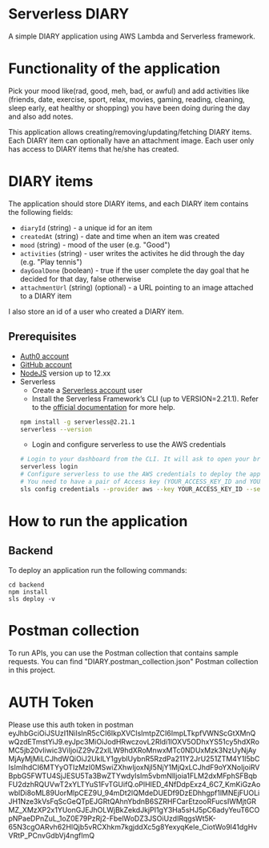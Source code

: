 # Serverless DIARY

A simple DIARY application using AWS Lambda and Serverless framework.

# Functionality of the application

Pick your mood like(rad, good, meh, bad, or awful) and add activities like (friends, date, exercise, sport, relax, movies, gaming, reading, cleaning, sleep early, eat healthy or shopping) you have been doing during the day and also add notes.

This application allows creating/removing/updating/fetching DIARY items. Each DIARY item can optionally have an attachment image. Each user only has access to DIARY items that he/she has created.

# DIARY items

The application should store DIARY items, and each DIARY item contains the following fields:

* `diaryId` (string) - a unique id for an item
* `createdAt` (string) - date and time when an item was created
* `mood` (string) - mood of the user (e.g. "Good")
* `activities` (string) - user writes the activites he did through the day (e.g. "Play tennis")
* `dayGoalDone` (boolean) - true if the user complete the day goal that he decided for that day, false otherwise
* `attachmentUrl` (string) (optional) - a URL pointing to an image attached to a DIARY item

I also store an id of a user who created a DIARY item.

## Prerequisites

* <a href="https://manage.auth0.com/" target="_blank">Auth0 account</a>
* <a href="https://github.com" target="_blank">GitHub account</a>
* <a href="https://nodejs.org/en/download/package-manager/" target="_blank">NodeJS</a> version up to 12.xx 
* Serverless 
   * Create a <a href="https://dashboard.serverless.com/" target="_blank">Serverless account</a> user
   * Install the Serverless Framework’s CLI  (up to VERSION=2.21.1). Refer to the <a href="https://www.serverless.com/framework/docs/getting-started/" target="_blank">official documentation</a> for more help.
   ```bash
   npm install -g serverless@2.21.1
   serverless --version
   ```
   * Login and configure serverless to use the AWS credentials 
   ```bash
   # Login to your dashboard from the CLI. It will ask to open your browser and finish the process.
   serverless login
   # Configure serverless to use the AWS credentials to deploy the application
   # You need to have a pair of Access key (YOUR_ACCESS_KEY_ID and YOUR_SECRET_KEY) of an IAM user with Admin access permissions
   sls config credentials --provider aws --key YOUR_ACCESS_KEY_ID --secret YOUR_SECRET_KEY --profile serverless
   ```

# How to run the application

## Backend

To deploy an application run the following commands:

```
cd backend
npm install
sls deploy -v
```

# Postman collection

To run APIs, you can use the Postman collection that contains sample requests. You can find "DIARY.postman_collection.json" Postman collection in this project.

# AUTH Token 
Please use this auth token in postman eyJhbGciOiJSUzI1NiIsInR5cCI6IkpXVCIsImtpZCI6ImpLTkpfVWNScGtXMnQwQzdETmstYiJ9.eyJpc3MiOiJodHRwczovL2Rldi1lOXV5ODhxYS51cy5hdXRoMC5jb20vIiwic3ViIjoiZ29vZ2xlLW9hdXRoMnwxMTc0NDUxMzk3NzUyNjAyMjAyMjMiLCJhdWQiOiJ2UklLY1gyblUybnR5RzdPa211Y2JrU251ZTM4Y1l5bCIsImlhdCI6MTYyOTIzMzI0MSwiZXhwIjoxNjI5NjY1MjQxLCJhdF9oYXNoIjoiRVBpbG5FWTU4SjJESU5Ta3BwZTYwdyIsIm5vbmNlIjoia1FLM2dxMFphSFBqbFU2dzhRQUVwT2xYLTYuS1FvTGUifQ.oPlHIED_4NfDdpExz4_6C7_KmKiGzAowblDi8oML89UorMlpCEZ9U_94mDt2lQMdeDUEDf9DzEDhhgpf1lMNEjFUOLiJH1Nze3kVsFqScGeQTpEJGRtQAhnYbdnB6SZRHFCarEtzooRFucsIWMjtGRMZ_XMzXP2x1YUonGJEJhOLWjBkZekdJkjPI1gY3Ha5sHJ5pC6adyYeuT6COpNPaeDPnZuL_1oZ0E79PzRj2-FbelWoDZ3JSOiUzdIRqgsWt5K-65N3cgOARvh62HlQjb5vRCXhkm7kgjddXc5g8YexyqKeIe_CiotWo9I41dgHvVRtP_PCnvGdbVj4ngfImQ
